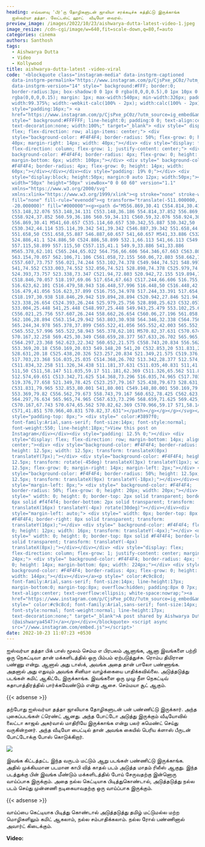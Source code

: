 ```yaml
---
heading: எவ்வளவு 'பீர்'ரு தோழிகளுடன் ஜாலியா சரக்கடிச்சு சுத்திட்டு இருக்காங்க
  ஐஸ்வர்யா தத்தா. லேட்டஸ்ட் ஹாட்  வீடியோ வைரல்.
preview_image: /images/2022/10/23/aishwarya-dutta-latest-video-1.jpeg
image_resize: /cdn-cgi/image/w=640,fit=scale-down,q=80,f=auto
categories: cinema
authors: Santhosh
tags:
  - Aishwarya Dutta
  - Video
  - Kollywood
title: aishwarya-dutta-latest -video-viral
code: '<blockquote class="instagram-media" data-instgrm-captioned
  data-instgrm-permalink="https://www.instagram.com/p/CjsPxe_pC0z/?utm_source=ig_embed&amp;utm_campaign=loading"
  data-instgrm-version="14" style=" background:#FFF; border:0;
  border-radius:3px; box-shadow:0 0 1px 0 rgba(0,0,0,0.5),0 1px 10px 0
  rgba(0,0,0,0.15); margin: 1px; max-width:540px; min-width:326px; padding:0;
  width:99.375%; width:-webkit-calc(100% - 2px); width:calc(100% - 2px);"><div
  style="padding:16px;"> <a
  href="https://www.instagram.com/p/CjsPxe_pC0z/?utm_source=ig_embed&amp;utm_campaign=loading"
  style=" background:#FFFFFF; line-height:0; padding:0 0; text-align:center;
  text-decoration:none; width:100%;" target="_blank"> <div style=" display:
  flex; flex-direction: row; align-items: center;"> <div
  style="background-color: #F4F4F4; border-radius: 50%; flex-grow: 0; height:
  40px; margin-right: 14px; width: 40px;"></div> <div style="display: flex;
  flex-direction: column; flex-grow: 1; justify-content: center;"> <div style="
  background-color: #F4F4F4; border-radius: 4px; flex-grow: 0; height: 14px;
  margin-bottom: 6px; width: 100px;"></div> <div style=" background-color:
  #F4F4F4; border-radius: 4px; flex-grow: 0; height: 14px; width:
  60px;"></div></div></div><div style="padding: 19% 0;"></div> <div
  style="display:block; height:50px; margin:0 auto 12px; width:50px;"><svg
  width="50px" height="50px" viewBox="0 0 60 60" version="1.1"
  xmlns="https://www.w3.org/2000/svg"
  xmlns:xlink="https://www.w3.org/1999/xlink"><g stroke="none" stroke-width="1"
  fill="none" fill-rule="evenodd"><g transform="translate(-511.000000,
  -20.000000)" fill="#000000"><g><path d="M556.869,30.41 C554.814,30.41
  553.148,32.076 553.148,34.131 C553.148,36.186 554.814,37.852 556.869,37.852
  C558.924,37.852 560.59,36.186 560.59,34.131 C560.59,32.076 558.924,30.41
  556.869,30.41 M541,60.657 C535.114,60.657 530.342,55.887 530.342,50
  C530.342,44.114 535.114,39.342 541,39.342 C546.887,39.342 551.658,44.114
  551.658,50 C551.658,55.887 546.887,60.657 541,60.657 M541,33.886 C532.1,33.886
  524.886,41.1 524.886,50 C524.886,58.899 532.1,66.113 541,66.113 C549.9,66.113
  557.115,58.899 557.115,50 C557.115,41.1 549.9,33.886 541,33.886
  M565.378,62.101 C565.244,65.022 564.756,66.606 564.346,67.663 C563.803,69.06
  563.154,70.057 562.106,71.106 C561.058,72.155 560.06,72.803 558.662,73.347
  C557.607,73.757 556.021,74.244 553.102,74.378 C549.944,74.521 548.997,74.552
  541,74.552 C533.003,74.552 532.056,74.521 528.898,74.378 C525.979,74.244
  524.393,73.757 523.338,73.347 C521.94,72.803 520.942,72.155 519.894,71.106
  C518.846,70.057 518.197,69.06 517.654,67.663 C517.244,66.606 516.755,65.022
  516.623,62.101 C516.479,58.943 516.448,57.996 516.448,50 C516.448,42.003
  516.479,41.056 516.623,37.899 C516.755,34.978 517.244,33.391 517.654,32.338
  C518.197,30.938 518.846,29.942 519.894,28.894 C520.942,27.846 521.94,27.196
  523.338,26.654 C524.393,26.244 525.979,25.756 528.898,25.623 C532.057,25.479
  533.004,25.448 541,25.448 C548.997,25.448 549.943,25.479 553.102,25.623
  C556.021,25.756 557.607,26.244 558.662,26.654 C560.06,27.196 561.058,27.846
  562.106,28.894 C563.154,29.942 563.803,30.938 564.346,32.338 C564.756,33.391
  565.244,34.978 565.378,37.899 C565.522,41.056 565.552,42.003 565.552,50
  C565.552,57.996 565.522,58.943 565.378,62.101 M570.82,37.631 C570.674,34.438
  570.167,32.258 569.425,30.349 C568.659,28.377 567.633,26.702 565.965,25.035
  C564.297,23.368 562.623,22.342 560.652,21.575 C558.743,20.834 556.562,20.326
  553.369,20.18 C550.169,20.033 549.148,20 541,20 C532.853,20 531.831,20.033
  528.631,20.18 C525.438,20.326 523.257,20.834 521.349,21.575 C519.376,22.342
  517.703,23.368 516.035,25.035 C514.368,26.702 513.342,28.377 512.574,30.349
  C511.834,32.258 511.326,34.438 511.181,37.631 C511.035,40.831 511,41.851
  511,50 C511,58.147 511.035,59.17 511.181,62.369 C511.326,65.562 511.834,67.743
  512.574,69.651 C513.342,71.625 514.368,73.296 516.035,74.965 C517.703,76.634
  519.376,77.658 521.349,78.425 C523.257,79.167 525.438,79.673 528.631,79.82
  C531.831,79.965 532.853,80.001 541,80.001 C549.148,80.001 550.169,79.965
  553.369,79.82 C556.562,79.673 558.743,79.167 560.652,78.425 C562.623,77.658
  564.297,76.634 565.965,74.965 C567.633,73.296 568.659,71.625 569.425,69.651
  C570.167,67.743 570.674,65.562 570.82,62.369 C570.966,59.17 571,58.147 571,50
  C571,41.851 570.966,40.831 570.82,37.631"></path></g></g></g></svg></div><div
  style="padding-top: 8px;"> <div style=" color:#3897f0;
  font-family:Arial,sans-serif; font-size:14px; font-style:normal;
  font-weight:550; line-height:18px;">View this post on
  Instagram</div></div><div style="padding: 12.5% 0;"></div> <div
  style="display: flex; flex-direction: row; margin-bottom: 14px; align-items:
  center;"><div> <div style="background-color: #F4F4F4; border-radius: 50%;
  height: 12.5px; width: 12.5px; transform: translateX(0px)
  translateY(7px);"></div> <div style="background-color: #F4F4F4; height:
  12.5px; transform: rotate(-45deg) translateX(3px) translateY(1px); width:
  12.5px; flex-grow: 0; margin-right: 14px; margin-left: 2px;"></div> <div
  style="background-color: #F4F4F4; border-radius: 50%; height: 12.5px; width:
  12.5px; transform: translateX(9px) translateY(-18px);"></div></div><div
  style="margin-left: 8px;"> <div style=" background-color: #F4F4F4;
  border-radius: 50%; flex-grow: 0; height: 20px; width: 20px;"></div> <div
  style=" width: 0; height: 0; border-top: 2px solid transparent; border-left:
  6px solid #f4f4f4; border-bottom: 2px solid transparent; transform:
  translateX(16px) translateY(-4px) rotate(30deg)"></div></div><div
  style="margin-left: auto;"> <div style=" width: 0px; border-top: 8px solid
  #F4F4F4; border-right: 8px solid transparent; transform:
  translateY(16px);"></div> <div style=" background-color: #F4F4F4; flex-grow:
  0; height: 12px; width: 16px; transform: translateY(-4px);"></div> <div
  style=" width: 0; height: 0; border-top: 8px solid #F4F4F4; border-left: 8px
  solid transparent; transform: translateY(-4px)
  translateX(8px);"></div></div></div> <div style="display: flex;
  flex-direction: column; flex-grow: 1; justify-content: center; margin-bottom:
  24px;"> <div style=" background-color: #F4F4F4; border-radius: 4px; flex-grow:
  0; height: 14px; margin-bottom: 6px; width: 224px;"></div> <div style="
  background-color: #F4F4F4; border-radius: 4px; flex-grow: 0; height: 14px;
  width: 144px;"></div></div></a><p style=" color:#c9c8cd;
  font-family:Arial,sans-serif; font-size:14px; line-height:17px;
  margin-bottom:0; margin-top:8px; overflow:hidden; padding:8px 0 7px;
  text-align:center; text-overflow:ellipsis; white-space:nowrap;"><a
  href="https://www.instagram.com/p/CjsPxe_pC0z/?utm_source=ig_embed&amp;utm_campaign=loading"
  style=" color:#c9c8cd; font-family:Arial,sans-serif; font-size:14px;
  font-style:normal; font-weight:normal; line-height:17px;
  text-decoration:none;" target="_blank">A post shared by Aishwarya Dutta
  (@aishwarya4547)</a></p></div></blockquote> <script async
  src="//www.instagram.com/embed.js"></script>'
date: 2022-10-23 11:07:23 +0530
---
```



ஐஸ்வர்யா தத்தா பிக் பாஸ் மூலம் செம்ம எ பிரபலம் ஆனாங்க, ஆனா இவங்களை பற்றி ஒரு நெகட்டிவா தான் மக்களிடத்தில் ஒரு பிம்பம் ஏற்படுத்துச்சு. ரொம்ப திமிரான பண்ணு என்று. ஆனால் அது டாஸ்க், அவங்க அதை  தான் பாலோ பண்ணாங்க. அதனால் அது எதுவும் அவங்க சினிமா வாழ்க்கையை பாதிக்கவில்லை. அடுத்தடுத்து படங்கள் கமிட் ஆகிட்டே இருக்காங்க. இவங்களை ஒரு முழு நீள நெகட்டிவ் கதாபாத்திரத்தில் பார்க்கவேண்டும் என்று ஆசை. செம்மயா சூட் ஆகும். 

{{< adsense >}}

தற்போது ஐஸ்வர்யா தத்தா ஜாலியாக தோழிகளுடன் பன் பண்ணிட்டு இருக்கார். அந்த புகைப்படங்கள் ட்ரெண்ட் ஆனது. அந்த போட்டோ அடுத்து இருக்கும் வீடியோவில் லைட்டா காஜல் அகர்வால் மாதிரியே இருக்காங்க என்று பலர் கமெண்ட் செய்து வருகின்றனர். அந்த வீடியோ பைட்டில் தான் அவங்க கையில் பெரிய க்ளாஸ் பீருடன் போட்டோக்கு போஸ் கொடுக்கிறார். 

![](/images/2022/10/23/aishwarya-dutta-latest-video.jpeg)

இவங்க கிட்டத்தட்ட இந்த வருடம் மட்டும் ஆறு படங்கள் பண்ணிட்டு இருக்காங்க. அதில் முக்கியமான படமான காபி வித் காதல் படம் அடுத்த மாதம் ரிலீஸ் ஆகுது. இந்த படத்துக்கு பின் இவங்க மீண்டும் மக்களிடத்தில் போய் சேருவதற்கு இன்னொரு வாய்ப்பாக இருக்கும். அதை நல்ல கெட்டியாக பிடித்துகொண்டால், அடுத்தடுத்து நல்ல படம் செய்து முன்னணி நடிகையாவதற்கு ஒரு வாய்ப்பாக இருக்கும்.

{{< adsense >}}

 வாய்ப்பை கெட்டியாக பிடித்து கொண்டால் அடுத்தடுத்து தமிழ் மட்டுமல்ல மற்ற மொழிகளிலும் கமிட் ஆகலாம், நல்ல சம்பாதிக்கலாம். நல்ல ரோல் பண்ணினால் அவார்ட் கிடைக்கும். 

**Video:**
